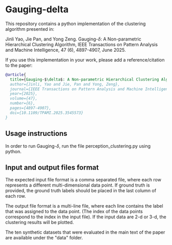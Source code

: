 # Gauging-delta

This repository contains a python implementation of the clustering algorithm presented in:

Jinli Yao, Jie Pan, and Yong Zeng. Gauging-$\delta$: A Non-parametric Hierarchical Clustering Algorithm, IEEE Transactions on Pattern Analysis and Machine Intelligence, 47 (6), 4897-4907, June 2025.

If you use this implementation in your work, please add a reference/citation to the paper:

```bibtex
@article{
  title={Gauging-$\delta$: A Non-parametric Hierarchical Clustering Algorithm},
  author={Jinli, Yao and Jie, Pan and Yong, Zeng},
  journal={IEEE Transactions on Pattern Analysis and Machine Intelligence},
  year={2025},
  volume={47},
  number={6},
  pages={4897-4907},
  doi={10.1109/TPAMI.2025.3545573}
}
```

## Usage instructions

In order to run Gauging-$\delta$, run the file perception_clustering.py using python.

## Input and output files format

The expected input file format is a comma separated file, where each row represents a different multi-dimensional data point. If ground truth is provided, the ground truth labels should be placed in the last column of each row.

The output file format is a multi-line file, where each line contains the label that was assigned to the data point. (The index of the data points correspond to the index in the input file). If the input data are 2-d or 3-d, the clustering results will be plotted.

The ten synthetic datasets that were evaluated in the main text of the paper are available under the "data" folder.
